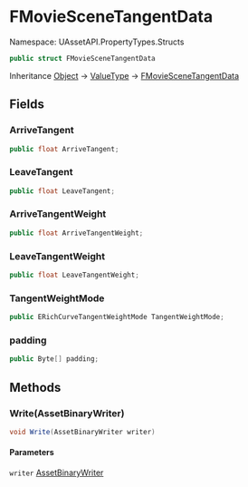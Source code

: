 # FMovieSceneTangentData

Namespace: UAssetAPI.PropertyTypes.Structs

```csharp
public struct FMovieSceneTangentData
```

Inheritance [Object](https://docs.microsoft.com/en-us/dotnet/api/system.object) → [ValueType](https://docs.microsoft.com/en-us/dotnet/api/system.valuetype) → [FMovieSceneTangentData](./uassetapi.propertytypes.structs.fmoviescenetangentdata.md)

## Fields

### **ArriveTangent**

```csharp
public float ArriveTangent;
```

### **LeaveTangent**

```csharp
public float LeaveTangent;
```

### **ArriveTangentWeight**

```csharp
public float ArriveTangentWeight;
```

### **LeaveTangentWeight**

```csharp
public float LeaveTangentWeight;
```

### **TangentWeightMode**

```csharp
public ERichCurveTangentWeightMode TangentWeightMode;
```

### **padding**

```csharp
public Byte[] padding;
```

## Methods

### **Write(AssetBinaryWriter)**

```csharp
void Write(AssetBinaryWriter writer)
```

#### Parameters

`writer` [AssetBinaryWriter](./uassetapi.assetbinarywriter.md)<br>
